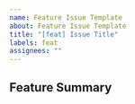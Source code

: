 ```yaml
---
name: Feature Issue Template
about: Feature Issue Template
title: "[feat] Issue Title"
labels: feat
assignees: ""
---
```


## Feature Summary
